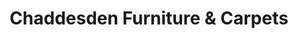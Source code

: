 ---
title: "Chaddesden Furniture & Carpets"
url: /derby/chaddesden-furniture-und-carpets/
shop: Teppiche
---